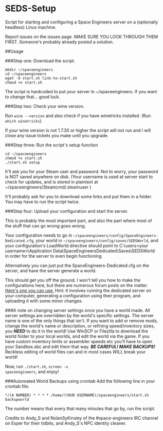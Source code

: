 # SEDS-Setup

Script for starting and configuring a Space Engineers server on a (optionally headless) Linux machine.

Report issues on the issues page. MAKE SURE YOU LOOK THROUGH THEM FIRST. Someone's probably already posted a solution.


##Usage

###Step one: Download the script.

<pre><code>mkdir ~/spaceengineers
cd ~/spaceengineers
wget -O start.sh link-to-start.sh
chmod +x start.sh</pre></code>

The script is hardcoded to put your server in ~/spaceengineers. If you want to change that... good luck.

###Step two: Check your wine version.

Run <code>wine --version</code> and also check if you have winetricks installed. (Run <code>which winetricks</code>)

If your wine version is not 1.7.30 or higher the script will not run and I will close any issue tickets you make until you upgrade.

###Step three: Run the script's setup function

<pre><code>cd ~/spaceengineers
chmod +x start.sh
./start.sh setup</pre></code>

It'll ask you for your Steam user and password. Not to worry, your password is NOT saved anywhere on disk. (Your username is used at server start to check for updates, and is stored in plaintext at ~/spaceengineers/Steamcmd/.steamuser )

It'll probably ask for you to download some links and put them in a folder. You may have to run the script twice.

###Step four: Upload your configuration and start the server.

This is probably the most important part, and also the part where most of the stuff that can go wrong goes wrong.

Your configuration needs to go in <code>~/spaceengineers/config/SpaceEngineers-Dedicated.cfg</code>, your world in <code>~/spaceengineers/config/saves/SEDSWorld</code>, and your configuration's LoadWorld directive should point to C:\users\<your username>\Application Data\SpaceEngineersDedicated\Saves\SEDSWorld</code> in order for the server to even begin functioning.

Alternatively you can just put the SpaceEngineers-Dedicated.cfg on the server, and have the server generate a world.

This should get you off the ground. I won't tell you how to make the configurations here, but there are numerous forum posts on the matter. [Here's one you can use.](<http://forums.keenswh.com/post/tutorial-dedicated-server-on-ubuntu-13-10-using-wine-6922069>)
Hint: it involves running the dedicated server on your computer, generating a configuration using their program, and uploading it with some minor changes.

###A note on changing server settings once you have a world made.
All server settings are overridden by the world's specific settings. The server name is one of the only things that isn't. If you want to add or remove mods, change the world's name or description, or refining speed/inventory sizes, you ***NEED*** to do it in the world! Use WinSCP or Filezilla to download the world folder to your local worlds, and edit the world via the game. If you have custom inventory limits or assembler speeds etc you'll have to open your Sandbox.sbc and edit them that way. ***BE CAREFUL! MAKE BACKUPS!*** Reckless editing of world files can and in most cases *WILL* break your world!

Now, run <code>./start.sh</code>, <code>screen -x spaceengineers</code>, and enjoy!

###Automated World Backups using crontab
Add the following line in your crontab file:
<pre><code>*/(A NUMBER) * * * * /home/(YOUR USERNAME)/spaceengineers/start.sh backupworld</code></pre>
The number means that every that many minutes that go by, run the script.

Credits to Andy_S and NolanSyKinsley of the #space-engineers IRC channel on Esper for their tidbits, and Andy_S's NPC identity cleaner.

